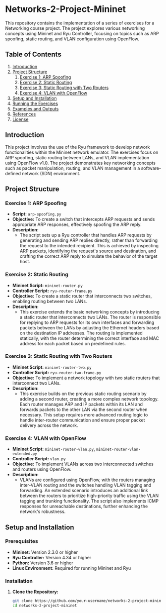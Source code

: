 # Networks-2-Project-Mininet

This repository contains the implementation of a series of exercises for a Networking course project. The project explores various networking concepts using Mininet and Ryu Controller, focusing on topics such as ARP spoofing, static routing, and VLAN configuration using OpenFlow.

## Table of Contents

1. [Introduction](#introduction)
2. [Project Structure](#project-structure)
   1. [Exercise 1: ARP Spoofing](#exercise-1-arp-spoofing)
   2. [Exercise 2: Static Routing](#exercise-2-static-routing)
   3. [Exercise 3: Static Routing with Two Routers](#exercise-3-static-routing-with-two-routers)
   4. [Exercise 4: VLAN with OpenFlow](#exercise-4-vlan-with-openflow)
3. [Setup and Installation](#setup-and-installation)
4. [Running the Exercises](#running-the-exercises)
5. [Examples and Outputs](#examples-and-outputs)
6. [References](#references)
7. [License](#license)

## Introduction

This project involves the use of the Ryu framework to develop network functionalities within the Mininet network emulator. The exercises focus on ARP spoofing, static routing between LANs, and VLAN implementation using OpenFlow v1.0. The project demonstrates key networking concepts such as packet manipulation, routing, and VLAN management in a software-defined network (SDN) environment.

## Project Structure

### Exercise 1: ARP Spoofing

- **Script:** `arp-spoofing.py`
- **Objective:** To create a switch that intercepts ARP requests and sends appropriate ARP responses, effectively spoofing the ARP reply.
- **Description:**
  - The script sets up a Ryu controller that handles ARP requests by generating and sending ARP replies directly, rather than forwarding the request to the intended recipient. This is achieved by inspecting ARP packets, identifying the request's source and destination, and crafting the correct ARP reply to simulate the behavior of the target host.

### Exercise 2: Static Routing

- **Mininet Script:** `mininet-router.py`
- **Controller Script:** `ryu-router-frame.py`
- **Objective:** To create a static router that interconnects two switches, enabling routing between two LANs.
- **Description:**
  - This exercise extends the basic networking concepts by introducing a static router that interconnects two LANs. The router is responsible for replying to ARP requests for its own interfaces and forwarding packets between the LANs by adjusting the Ethernet headers based on the destination IP addresses. The routing is implemented statically, with the router determining the correct interface and MAC address for each packet based on predefined rules.

### Exercise 3: Static Routing with Two Routers

- **Mininet Script:** `mininet-router-two.py`
- **Controller Script:** `ryu-router-two-frame.py`
- **Objective:** To implement a network topology with two static routers that interconnect two LANs.
- **Description:**
  - This exercise builds on the previous static routing scenario by adding a second router, creating a more complex network topology. Each router manages ARP and IP packets within its LAN and forwards packets to the other LAN via the second router when necessary. This setup requires more advanced routing logic to handle inter-router communication and ensure proper packet delivery across the network.

### Exercise 4: VLAN with OpenFlow

- **Mininet Script:** `mininet-router-vlan.py`, `mininet-router-vlan-extended.py`
- **Controller Script:** `vlan.py`
- **Objective:** To implement VLANs across two interconnected switches and routers using OpenFlow.
- **Description:**
  - VLANs are configured using OpenFlow, with the routers managing inter-VLAN routing and the switches handling VLAN tagging and forwarding. An extended scenario introduces an additional link between the routers to prioritize high-priority traffic using the VLAN tagging and trunking functionality. The script also implements ICMP responses for unreachable destinations, further enhancing the network's robustness.

## Setup and Installation

### Prerequisites

- **Mininet:** Version 2.3.0 or higher
- **Ryu Controller:** Version 4.34 or higher
- **Python:** Version 3.6 or higher
- **Linux Environment:** Required for running Mininet and Ryu

### Installation

1. **Clone the Repository:**
   ```bash
   git clone https://github.com/your-username/networks-2-project-mininet.git
   cd networks-2-project-mininet
